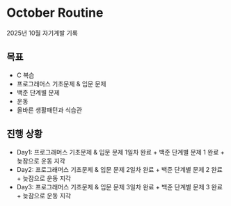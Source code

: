 # October Routine

2025년 10월 자기계발 기록

## 목표
- C 복습
- 프로그래머스 기초문제 & 입문 문제
- 백준 단계별 문제
- 운동
- 올바른 생활패턴과 식습관

##  진행 상황
- Day1: 프로그래머스 기초문제 & 입문 문제 1일차 완료 + 백준 단계별 문제 1 완료 + 늦잠으로 운동 지각
- Day2: 프로그래머스 기초문제 & 입문 문제 2일차 완료 + 백준 단계별 문제 2 완료 + 늦잠으로 운동 지각
- Day3: 프로그래머스 기초문제 & 입문 문제 3일차 완료 + 백준 단계별 문제 3 완료 + 늦잠으로 운동 지각
